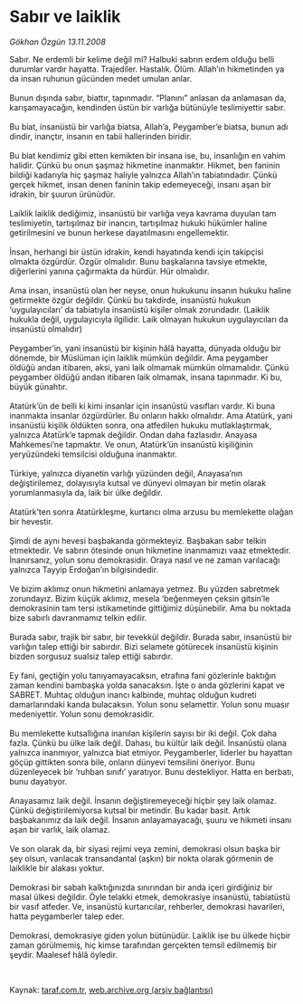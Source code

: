 # Sabır ve laiklik

*Gökhan Özgün 13.11.2008*

<div class="taraf_structure_2col_1zq">
<div class="margen_n">



 <p>Sabır. Ne erdemli bir kelime değil mi? Halbuki sabrın erdem olduğu belli durumlar vardır hayatta. Trajediler. Hastalık. Ölüm. Allah’ın hikmetinden ya da insan ruhunun gücünden medet umulan anlar. <br/><br/>Bunun dışında sabır, biattır, tapınmadır. “Planını” anlasan da anlamasan da, karışamayacağın, kendinden üstün bir varlığa bütünüyle teslimiyettir sabır. <br/><br/>Bu biat, insanüstü bir varlığa biatsa, Allah’a, Peygamber’e biatsa, bunun adı dindir, inançtır, insanın en tabii hallerinden biridir. <br/><br/>Bu biat kendimiz gibi etten kemikten bir insana ise, bu, insanlığın en vahim halidir. Çünkü bu onun şaşmaz hikmetine inanmaktır. Hikmet, ben faninin bildiği kadarıyla hiç şaşmaz haliyle yalnızca Allah’ın tabiatındadır. Çünkü gerçek hikmet, insan denen faninin takip edemeyeceği, insanı aşan bir idrakin, bir şuurun ürünüdür. <br/><br/>Laiklik laiklik dediğimiz, insanüstü bir varlığa veya kavrama duyulan tam teslimiyetin, tartışılmaz bir inancın, tartışılmaz hukuki hükümler haline getirilmesini ve bunun herkese dayatılmasını engellemektir. <br/><br/>İnsan, herhangi bir üstün idrakin, kendi hayatında kendi için takipçisi olmakta özgürdür. Özgür olmalıdır. Bunu başkalarına tavsiye etmekte, diğerlerini yanına çağırmakta da hürdür. Hür olmalıdır. <br/><br/>Ama insan, insanüstü olan her neyse, onun hukukunu insanın hukuku haline getirmekte özgür değildir. Çünkü bu takdirde, insanüstü hukukun ‘uygulayıcıları’ da tabiatıyla insanüstü kişiler olmak zorundadır. (Laiklik hukukla değil, uygulayıcıyla ilgilidir. Laik olmayan hukukun uygulayıcıları da insanüstü olmalıdır) <br/><br/>Peygamber’in, yani insanüstü bir kişinin hâlâ hayatta, dünyada olduğu bir dönemde, bir Müslüman için laiklik mümkün değildir. Ama peygamber öldüğü andan itibaren, aksi, yani laik olmamak mümkün olmamalıdır. Çünkü peygamber öldüğü andan itibaren laik olmamak, insana tapınmadır. Ki bu, büyük günahtır. <br/><br/>Atatürk’ün de belli ki kimi insanlar için insanüstü vasıfları vardır. Ki buna inanmakta insanlar özgürdürler. Bu onların hakkı olmalıdır. Ama Atatürk, yani insanüstü kişilik öldükten sonra, ona atfedilen hukuku mutlaklaştırmak, yalnızca Atatürk’e tapmak değildir. Ondan daha fazlasıdır. Anayasa Mahkemesi’ne tapmaktır. Ve onun, Atatürk’ün insanüstü kişiliğinin yeryüzündeki temsilcisi olduğuna inanmaktır. <br/><br/>Türkiye, yalnızca diyanetin varlığı yüzünden değil, Anayasa’nın değiştirilemez, dolayısıyla kutsal ve dünyevi olmayan bir metin olarak yorumlanmasıyla da, laik bir ülke değildir. <br/><br/>Atatürk’ten sonra Atatürkleşme, kurtarıcı olma arzusu bu memlekette olağan bir hevestir. <br/><br/>Şimdi de aynı hevesi başbakanda görmekteyiz. Başbakan sabır telkin etmektedir. Ve sabrın ötesinde onun hikmetine inanmamızı vaaz etmektedir. İnanırsanız, yolun sonu demokrasidir. Oraya nasıl ve ne zaman varılacağı yalnızca Tayyip Erdoğan’ın bilgisindedir. <br/><br/>Ve bizim aklımız onun hikmetini anlamaya yetmez. Bu yüzden sabretmek zorundayız. Bizim küçük aklımız, mesela ‘beğenmeyen çeksin gitsin’le demokrasinin tam tersi istikametinde gittiğimiz düşünebilir. Ama bu noktada bize sabırlı davranmamız telkin edilir. <br/><br/>Burada sabır, trajik bir sabır, bir tevekkül değildir. Burada sabır, insanüstü bir varlığın talep ettiği bir sabırdır. Bizi selamete götürecek insanüstü kişinin bizden sorgusuz sualsiz talep ettiği sabırdır. <br/><br/>Ey fani, geçtiğin yolu tanıyamayacaksın, etrafına fani gözlerinle baktığın zaman kendini bambaşka yolda sanacaksın. İşte o anda gözlerini kapat ve SABRET. Muhtaç olduğun inancı kalbinde, muhtaç olduğun kudreti damarlarındaki kanda bulacaksın. Yolun sonu selamettir. Yolun sonu muasır medeniyettir. Yolun sonu demokrasidir. <br/><br/>Bu memlekette kutsallığına inanılan kişilerin sayısı bir iki değil. Çok daha fazla. Çünkü bu ülke laik değil. Dahası, bu kültür laik değil. İnsanüstü olana yalnızca inanmıyor, yalnızca biat etmiyor. Peygamberler, liderler bu hayattan göçüp gittikten sonra bile, onların dünyevi temsilini öneriyor. Bunu düzenleyecek bir ‘ruhban sınıfı’ yaratıyor. Bunu destekliyor. Hatta en berbatı, bunu dayatıyor. <br/><br/>Anayasamız laik değil. İnsanın değiştiremeyeceği hiçbir şey laik olamaz. Çünkü değiştirilemiyorsa kutsal bir metindir. Bu kadar basit. Artık başbakanımız da laik değil. İnsanın anlayamayacağı, şuuru ve hikmeti insanı aşan bir varlık, laik olamaz. <br/><br/>Ve son olarak da, bir siyasi rejimi veya zemini, demokrasi olsun başka bir şey olsun, varılacak transandantal (aşkın) bir nokta olarak görmenin de laiklikle bir alakası yoktur. <br/><br/>Demokrasi bir sabah kalktığınızda sınırından bir anda içeri girdiğiniz bir masal ülkesi değildir. Öyle telakki etmek, demokrasiye insanüstü, tabiatüstü bir vasıf atfeder. Ve, insanüstü kurtarıcılar, rehberler, demokrasi havarileri, hatta peygamberler talep eder. <br/><br/>Demokrasi, demokrasiye giden yolun bütünüdür. Laiklik ise bu ülkede hiçbir zaman görülmemiş, hiç kimse tarafından gerçekten temsil edilmemiş bir şeydir. Maalesef hâlâ öyledir.</p>

<br/>


<div id="taraf_not">
</div>

</div>


</div>

Kaynak: [taraf.com.tr](http://www.taraf.com.tr:80/makale/2650.htm), [web.archive.org (arşiv bağlantısı)](http://web.archive.org/web/20090414191903/http://www.taraf.com.tr:80/makale/2650.htm)

